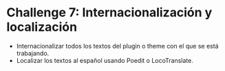 # Challenge 7: Internacionalización y localización

* Internacionalizar todos los textos del plugin o theme con el que se está trabajando.
* Localizar los textos al español usando Poedit o LocoTranslate.
